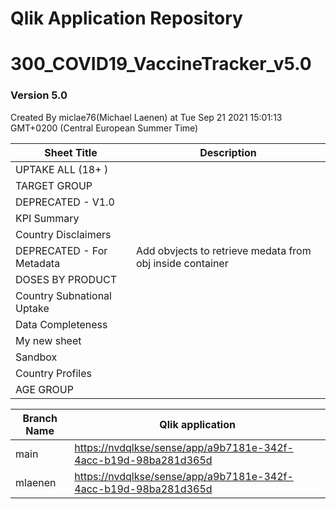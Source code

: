 # Qlik Application Repository 
# 300_COVID19_VaccineTracker_v5.0
### Version 5.0
Created By miclae76(Michael Laenen) at Tue Sep 21 2021 15:01:13 GMT+0200 (Central European Summer Time)




Sheet Title | Description
------------ | -------------
UPTAKE ALL (18+ )|
TARGET GROUP|
DEPRECATED - V1.0|
KPI  Summary|
Country Disclaimers|
DEPRECATED - For Metadata|Add obvjects to retrieve medata from obj inside container
DOSES BY PRODUCT|
Country Subnational Uptake|
Data Completeness|
My new sheet|
Sandbox|
Country Profiles|
AGE GROUP|



Branch Name|Qlik application
---|---
main|[https://nvdqlkse/sense/app/a9b7181e-342f-4acc-b19d-98ba281d365d](https://nvdqlkse/sense/app/a9b7181e-342f-4acc-b19d-98ba281d365d)
mlaenen|[https://nvdqlkse/sense/app/a9b7181e-342f-4acc-b19d-98ba281d365d](https://nvdqlkse/sense/app/a9b7181e-342f-4acc-b19d-98ba281d365d)